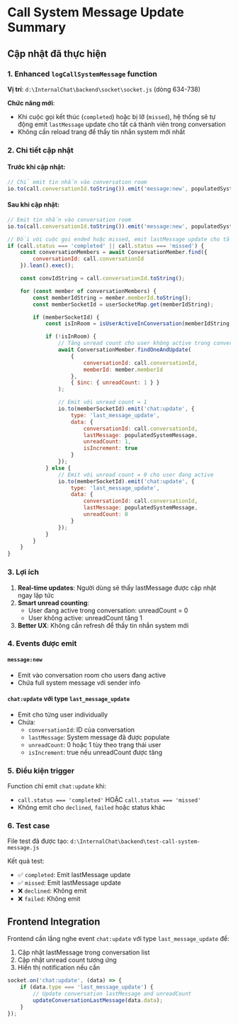 # Call System Message Update Summary

## Cập nhật đã thực hiện

### 1. Enhanced `logCallSystemMessage` function

**Vị trí**: `d:\InternalChat\backend\socket\socket.js` (dòng 634-738)

**Chức năng mới**:
- Khi cuộc gọi kết thúc (`completed`) hoặc bị lỡ (`missed`), hệ thống sẽ tự động emit `lastMessage` update cho tất cả thành viên trong conversation
- Không cần reload trang để thấy tin nhắn system mới nhất

### 2. Chi tiết cập nhật

#### Trước khi cập nhật:
```javascript
// Chỉ emit tin nhắn vào conversation room
io.to(call.conversationId.toString()).emit('message:new', populatedSystemMessage);
```

#### Sau khi cập nhật:
```javascript
// Emit tin nhắn vào conversation room
io.to(call.conversationId.toString()).emit('message:new', populatedSystemMessage);

// Đối với cuộc gọi ended hoặc missed, emit lastMessage update cho tất cả participants
if (call.status === 'completed' || call.status === 'missed') {
    const conversationMembers = await ConversationMember.find({
        conversationId: call.conversationId
    }).lean().exec();

    const convIdString = call.conversationId.toString();

    for (const member of conversationMembers) {
        const memberIdString = member.memberId.toString();
        const memberSocketId = userSocketMap.get(memberIdString);

        if (memberSocketId) {
            const isInRoom = isUserActiveInConversation(memberIdString, convIdString);

            if (!isInRoom) {
                // Tăng unread count cho user không active trong conversation
                await ConversationMember.findOneAndUpdate(
                    {
                        conversationId: call.conversationId,
                        memberId: member.memberId
                    },
                    { $inc: { unreadCount: 1 } }
                );

                // Emit với unread count = 1
                io.to(memberSocketId).emit('chat:update', {
                    type: 'last_message_update',
                    data: {
                        conversationId: call.conversationId,
                        lastMessage: populatedSystemMessage,
                        unreadCount: 1,
                        isIncrement: true
                    }
                });
            } else {
                // Emit với unread count = 0 cho user đang active
                io.to(memberSocketId).emit('chat:update', {
                    type: 'last_message_update',
                    data: {
                        conversationId: call.conversationId,
                        lastMessage: populatedSystemMessage,
                        unreadCount: 0
                    }
                });
            }
        }
    }
}
```

### 3. Lợi ích

1. **Real-time updates**: Người dùng sẽ thấy lastMessage được cập nhật ngay lập tức
2. **Smart unread counting**: 
   - User đang active trong conversation: unreadCount = 0
   - User không active: unreadCount tăng 1
3. **Better UX**: Không cần refresh để thấy tin nhắn system mới

### 4. Events được emit

#### `message:new`
- Emit vào conversation room cho users đang active
- Chứa full system message với sender info

#### `chat:update` với type `last_message_update`  
- Emit cho từng user individually
- Chứa:
  - `conversationId`: ID của conversation
  - `lastMessage`: System message đã được populate
  - `unreadCount`: 0 hoặc 1 tùy theo trạng thái user
  - `isIncrement`: true nếu unreadCount được tăng

### 5. Điều kiện trigger

Function chỉ emit `chat:update` khi:
- `call.status === 'completed'` HOẶC `call.status === 'missed'`
- Không emit cho `declined`, `failed` hoặc status khác

### 6. Test case

File test đã được tạo: `d:\InternalChat\backend\test-call-system-message.js`

Kết quả test:
- ✅ `completed`: Emit lastMessage update
- ✅ `missed`: Emit lastMessage update  
- ❌ `declined`: Không emit
- ❌ `failed`: Không emit

## Frontend Integration

Frontend cần lắng nghe event `chat:update` với type `last_message_update` để:

1. Cập nhật lastMessage trong conversation list
2. Cập nhật unread count tương ứng
3. Hiển thị notification nếu cần

```javascript
socket.on('chat:update', (data) => {
    if (data.type === 'last_message_update') {
        // Update conversation lastMessage and unreadCount
        updateConversationLastMessage(data.data);
    }
});
```
